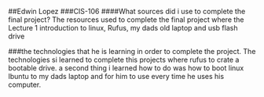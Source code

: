 ##Edwin Lopez
###CIS-106
####What sources did i use to complete the final project?
The resources used to complete the final project where the Lecture 1 introduction to linux, Rufus, my dads old laptop and usb flash drive

###the technologies that he is learning in order to complete the project.
The technologies si learned to complete this projects where rufus to crate a bootable drive. a second thing i learned how to do was how to boot linux Ibuntu to my dads laptop and for him to use every time he uses his computer.